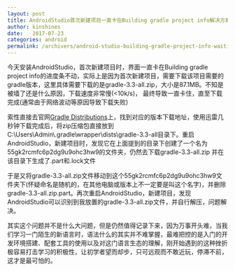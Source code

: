 ```yaml
---
layout: post
title: AndroidStudio首次新建项目一直卡在Building gradle project info解决方案
author: kinshines
date:   2017-07-23
categories: android
permalink: /archivers/android-studio-building-gradle-project-info-waiting
---
```


今天安装AndroidStudio，首次新建项目时，界面一直卡在Building gradle project info的进度条不动，实际上是因为首次新建项目，需要下载该项目需要的gradle版本，这里具体需要下载的是gradle-3.3-all.zip，大小是87.1MB。不知是被墙了还是什么原因，下载速度非常慢(<10k/s)， 最终导致一直卡住，直至下载完成(通常由于网络波动等原因导致下载失败)


索性直接去官网[Gradle Distributions](http://services.gradle.org/distributions/)上，找到对应的版本下载地址，使用迅雷几秒钟下载完成后，将zip压缩包直接放到C:\Users\Admin\\.gradle\wrapper\dists\gradle-3.3-all目录下。重启AndroidStudio，新建项目时，发现它在上面提到的目录下创建了一个名为55gk2rcmfc6p2dg9u9ohc3hw9的文件夹，仍然去下载gradle-3.3-all.zip 并在该目录下生成了.part和.lock文件

于是又将gradle-3.3-all.zip文件移动到这个55gk2rcmfc6p2dg9u9ohc3hw9文件夹下(怀疑命名是随机的，在其他电脑或版本上不一定要是叫这个名字)，并删除gradle-3.3-all.zip.part。再次重启AndroidStudio，新建项目，发现AndroidStudio可以识别到我放置的gradle-3.3-all.zip文件，并自行解压，问题解决。


其实这个问题并不是什么大问题，但是仍然值得记录下来，因为万事开头难，当我们学习一门陌生的新语言时，语法什么的其实并不难掌握，最难把控的是入门的开发环境搭建、配套工具的使用以及对这门语言生态的理解，刚开始遇到的这种挫折极容易打击学习的积极性，让初学者望而却步，只可远观而不敢近玩，停滞不前，这才是最可怕的。

